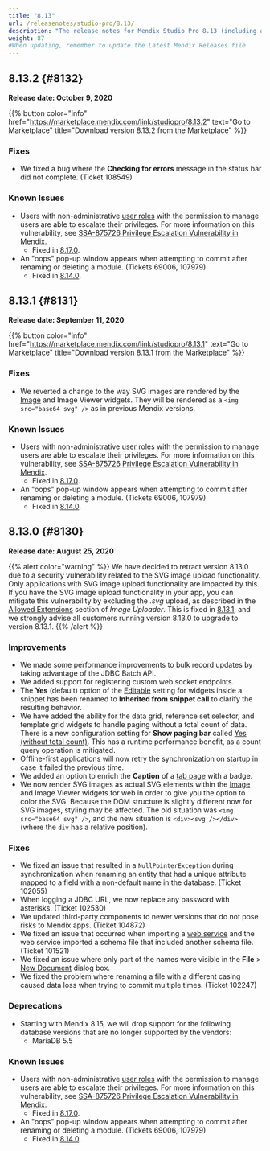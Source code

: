 ```yaml
---
title: "8.13"
url: /releasenotes/studio-pro/8.13/
description: "The release notes for Mendix Studio Pro 8.13 (including all patches) with details on new features, bug fixes, and known issues."
weight: 87
#When updating, remember to update the Latest Mendix Releases file
---
```


## 8.13.2 {#8132}

**Release date: October 9, 2020**

{{% button color="info" href="https://marketplace.mendix.com/link/studiopro/8.13.2" text="Go to Marketplace" title="Download version 8.13.2 from the Marketplace" %}}

### Fixes

* We fixed a bug where the **Checking for errors** message in the status bar did not complete. (Ticket 108549)

### Known Issues

* Users with non-administrative [user roles](/refguide/user-roles/) with the permission to manage users are able to escalate their privileges. For more information on this vulnerability, see [SSA-875726 Privilege Escalation Vulnerability in Mendix](https://new.siemens.com/global/en/products/services/cert.html#SecurityPublications).
    * Fixed in [8.17.0](/releasenotes/studio-pro/8.17/#875726).
* An "oops" pop-up window appears when attempting to commit after renaming or deleting a module. (Tickets 69006, 107979)
    * Fixed in [8.14.0](/releasenotes/studio-pro/8.14/#69006).

## 8.13.1 {#8131}

**Release date: September 11, 2020**

{{% button color="info" href="https://marketplace.mendix.com/link/studiopro/8.13.1" text="Go to Marketplace" title="Download version 8.13.1 from the Marketplace" %}}

### Fixes

* We reverted a change to the way SVG images are rendered by the [Image](/refguide8/image/) and Image Viewer widgets. They will be rendered as a `<img src="base64 svg" />` as in previous Mendix versions.

### Known Issues

* Users with non-administrative [user roles](/refguide/user-roles/) with the permission to manage users are able to escalate their privileges. For more information on this vulnerability, see [SSA-875726 Privilege Escalation Vulnerability in Mendix](https://new.siemens.com/global/en/products/services/cert.html#SecurityPublications).
    * Fixed in [8.17.0](/releasenotes/studio-pro/8.17/#875726).
* An "oops" pop-up window appears when attempting to commit after renaming or deleting a module. (Tickets 69006, 107979)
    * Fixed in [8.14.0](/releasenotes/studio-pro/8.14/#69006).

## 8.13.0 {#8130}

**Release date: August 25, 2020**

{{% alert color="warning" %}}
We have decided to retract version 8.13.0 due to a security vulnerability related to the SVG image upload functionality. Only applications with SVG image upload functionality are impacted by this. If you have the SVG image upload functionality in your app, you can mitigate this vulnerability by excluding the *.svg* upload, as described in the [Allowed Extensions](/refguide8/image-uploader/#allowed-extensions) section of *Image Uploader*. This is fixed in [8.13.1](#8131), and we strongly advise all customers running version 8.13.0 to upgrade to version 8.13.1.
{{% /alert %}}

### Improvements

* We made some performance improvements to bulk record updates by taking advantage of the JDBC Batch API.
* We added support for registering custom web socket endpoints.
* The **Yes** (default) option of the [Editable](/refguide8/common-widget-properties/#editability) setting for widgets inside a snippet has been renamed to **Inherited from snippet call** to clarify the resulting behavior.
* We have added the ability for the data grid, reference set selector, and template grid widgets to handle paging without a total count of data. There is a new configuration setting for **Show paging bar** called [Yes (without total count)](/refguide8/data-grid/#show-paging-bar). This has a runtime performance benefit, as a count query operation is mitigated.
* Offline-first applications will now retry the synchronization on startup in case it failed the previous time.
* We added an option to enrich the **Caption** of a [tab page](/refguide8/tab-container/#tab-page) with a badge.
* We now render SVG images as actual SVG elements within the [Image](/refguide8/image/) and Image Viewer widgets for web in order to give you the option to color the SVG. Because the DOM structure is slightly different now for SVG images, styling may be affected. The old situation was `<img src="base64 svg" />`, and the new situation is `<div><svg /></div>` (where the `div` has a relative position).

### Fixes

* We fixed an issue that resulted in a `NullPointerException` during synchronization when renaming an entity that had a unique attribute mapped to a field with a non-default name in the database. (Ticket 102055)
* When logging a JDBC URL, we now replace any password with asterisks. (Ticket 102530)
* We updated third-party components to newer versions that do not pose risks to Mendix apps. (Ticket 104872)
* We fixed an issue that occurred when importing a [web service](/refguide8/consumed-web-services/) and the web service imported a schema file that included another schema file. (Ticket 101521)
* We fixed an issue where only part of the names were visible in the **File** > [New Document](/refguide8/file-menu/#overview) dialog box.
* We fixed the problem where renaming a file with a different casing caused data loss when trying to commit multiple times. (Ticket 102247)

### Deprecations

* Starting with Mendix 8.15, we will drop support for the following database versions that are no longer supported by the vendors:
    * MariaDB 5.5

### Known Issues

* Users with non-administrative [user roles](/refguide/user-roles/) with the permission to manage users are able to escalate their privileges. For more information on this vulnerability, see [SSA-875726 Privilege Escalation Vulnerability in Mendix](https://new.siemens.com/global/en/products/services/cert.html#SecurityPublications).
    * Fixed in [8.17.0](/releasenotes/studio-pro/8.17/#875726).
* An "oops" pop-up window appears when attempting to commit after renaming or deleting a module. (Tickets 69006, 107979)
    * Fixed in [8.14.0](/releasenotes/studio-pro/8.14/#69006).
